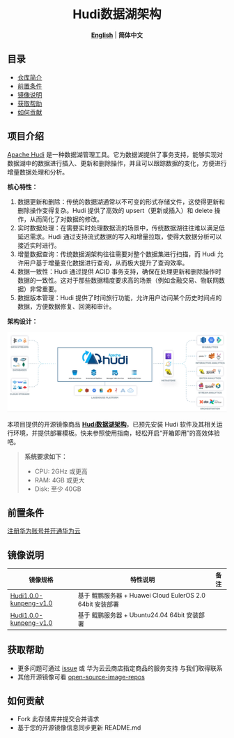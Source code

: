 <p align="center">
  <h1 align="center">Hudi数据湖架构</h1>
  <p align="center">
    <a href="README.md"><strong>English</strong></a> | <strong>简体中文</strong>
  </p>

## 目录

- [仓库简介](#项目介绍)
- [前置条件](#前置条件)
- [镜像说明](#镜像说明)
- [获取帮助](#获取帮助)
- [如何贡献](#如何贡献)

## 项目介绍
[Apache Hudi](https://github.com/apache/Hudi) 是一种数据湖管理工具。它为数据湖提供了事务支持，能够实现对数据湖中的数据进行插入、更新和删除操作，并且可以跟踪数据的变化，方便进行增量数据处理和分析。

**核心特性：**
1. 数据更新和删除：传统的数据湖通常以不可变的形式存储文件，这使得更新和删除操作变得复杂。Hudi 提供了高效的 upsert（更新或插入）和 delete 操作，从而简化了对数据的修改。
2. 实时数据处理：在需要实时处理数据流的场景中，传统数据湖往往难以满足低延迟需求。Hudi 通过支持流式数据的写入和增量拉取，使得大数据分析可以接近实时进行。
3. 增量数据查询：传统数据湖架构往往需要对整个数据集进行扫描，而 Hudi 允许用户基于增量变化数据进行查询，从而极大提升了查询效率。
4. 数据一致性：Hudi 通过提供 ACID 事务支持，确保在处理更新和删除操作时数据的一致性。这对于那些数据精度要求高的场景（例如金融交易、物联网数据）非常重要。
5. 数据版本管理：Hudi 提供了时间旅行功能，允许用户访问某个历史时间点的数据，方便数据修复、回溯和审计。

**架构设计：**

![](./images/img001.png)


本项目提供的开源镜像商品 [**Hudi数据湖架构**](https://marketplace.huaweicloud.com)，已预先安装 Hudi 软件及其相关运行环境，并提供部署模板。快来参照使用指南，轻松开启“开箱即用”的高效体验吧。

> **系统要求如下：**
> - CPU: 2GHz 或更高
> - RAM: 4GB 或更大
> - Disk: 至少 40GB

## 前置条件
[注册华为账号并开通华为云](https://support.huaweicloud.com/usermanual-account/account_id_001.html)

## 镜像说明

| 镜像规格                                                                                                   | 特性说明                                         | 备注 |
|--------------------------------------------------------------------------------------------------------|----------------------------------------------| --- |
| [Hudi1.0.0-kunpeng-v1.0](https://github.com/HuaweiCloudDeveloper/Hudi-image/tree/Hudi1.0.0-kunpeng-v1.0) | 基于 鲲鹏服务器 + Huawei Cloud EulerOS 2.0 64bit 安装部署 |  |
| [Hudi1.0.0-kunpeng-v1.0](https://github.com/HuaweiCloudDeveloper/Hudi-image/tree/Hudi1.0.0-kunpeng-v1.0)   | 基于 鲲鹏服务器 + Ubuntu24.04 64bit 安装部署         |  |

## 获取帮助
- 更多问题可通过 [issue](https://github.com/HuaweiCloudDeveloper/Hudi-image/issues) 或 华为云云商店指定商品的服务支持 与我们取得联系
- 其他开源镜像可看 [open-source-image-repos](https://github.com/HuaweiCloudDeveloper/open-source-image-repos)

## 如何贡献
- Fork 此存储库并提交合并请求
- 基于您的开源镜像信息同步更新 README.md
